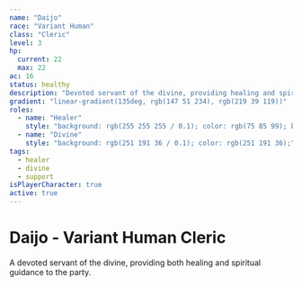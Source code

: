 ```yaml
---
name: "Daijo"
race: "Variant Human"
class: "Cleric"
level: 3
hp:
  current: 22
  max: 22
ac: 16
status: healthy
description: "Devoted servant of the divine, providing healing and spiritual guidance while wielding divine magic."
gradient: "linear-gradient(135deg, rgb(147 51 234), rgb(219 39 119))"
roles:
  - name: "Healer"
    style: "background: rgb(255 255 255 / 0.1); color: rgb(75 85 99); border: 1px solid rgb(156 163 175);"
  - name: "Divine"
    style: "background: rgb(251 191 36 / 0.1); color: rgb(251 191 36);"
tags:
  - healer
  - divine
  - support
isPlayerCharacter: true
active: true
---
```


# Daijo - Variant Human Cleric

A devoted servant of the divine, providing both healing and spiritual guidance to the party.

